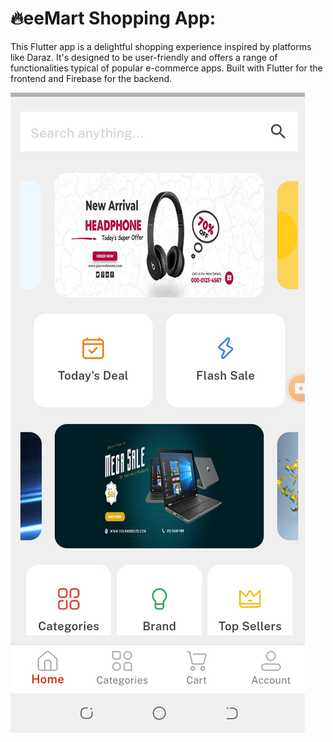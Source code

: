 # 🔥eeMart Shopping App:

This Flutter app is a delightful shopping experience inspired by platforms like Daraz. It's designed to be user-friendly and offers a range of functionalities typical of popular e-commerce apps. Built with Flutter for the frontend and Firebase for the backend.

[![Watch the video](https://github.com/AbdullahProjects/eemart/blob/main/FrontView.jpg)](https://drive.google.com/file/d/1v0lwRHoRY0jnDZ0zfdscACqutDP2U109/view?usp=sharing)



